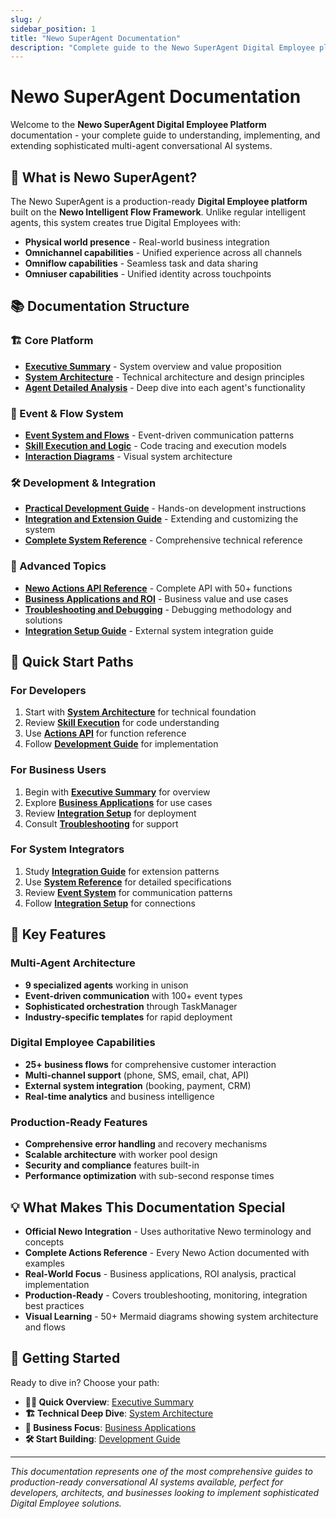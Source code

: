 ```yaml
---
slug: /
sidebar_position: 1
title: "Newo SuperAgent Documentation"
description: "Complete guide to the Newo SuperAgent Digital Employee platform"
---
```


# Newo SuperAgent Documentation

Welcome to the **Newo SuperAgent Digital Employee Platform** documentation - your complete guide to understanding, implementing, and extending sophisticated multi-agent conversational AI systems.

## 🚀 What is Newo SuperAgent?

The Newo SuperAgent is a production-ready **Digital Employee platform** built on the **Newo Intelligent Flow Framework**. Unlike regular intelligent agents, this system creates true Digital Employees with:

- **Physical world presence** - Real-world business integration
- **Omnichannel capabilities** - Unified experience across all channels
- **Omniflow capabilities** - Seamless task and data sharing
- **Omniuser capabilities** - Unified identity across touchpoints

## 📚 Documentation Structure

### 🏗️ Core Platform
- **[Executive Summary](./executive-summary)** - System overview and value proposition
- **[System Architecture](./system-architecture)** - Technical architecture and design principles
- **[Agent Detailed Analysis](./agent-analysis)** - Deep dive into each agent's functionality

### 🔄 Event & Flow System
- **[Event System and Flows](./event-system)** - Event-driven communication patterns
- **[Skill Execution and Logic](./skill-execution)** - Code tracing and execution models
- **[Interaction Diagrams](./interaction-diagrams)** - Visual system architecture

### 🛠️ Development & Integration
- **[Practical Development Guide](./development-guide)** - Hands-on development instructions
- **[Integration and Extension Guide](./integration-guide)** - Extending and customizing the system
- **[Complete System Reference](./system-reference)** - Comprehensive technical reference

### 🔧 Advanced Topics
- **[Newo Actions API Reference](./actions-api)** - Complete API with 50+ functions
- **[Business Applications and ROI](./business-applications)** - Business value and use cases
- **[Troubleshooting and Debugging](./troubleshooting)** - Debugging methodology and solutions
- **[Integration Setup Guide](./integration-setup)** - External system integration guide

## 🎯 Quick Start Paths

### For Developers
1. Start with **[System Architecture](./system-architecture)** for technical foundation
2. Review **[Skill Execution](./skill-execution)** for code understanding
3. Use **[Actions API](./actions-api)** for function reference
4. Follow **[Development Guide](./development-guide)** for implementation

### For Business Users
1. Begin with **[Executive Summary](./executive-summary)** for overview
2. Explore **[Business Applications](./business-applications)** for use cases
3. Review **[Integration Setup](./integration-setup)** for deployment
4. Consult **[Troubleshooting](./troubleshooting)** for support

### For System Integrators
1. Study **[Integration Guide](./integration-guide)** for extension patterns
2. Use **[System Reference](./system-reference)** for detailed specifications
3. Review **[Event System](./event-system)** for communication patterns
4. Follow **[Integration Setup](./integration-setup)** for connections

## 🌟 Key Features

### Multi-Agent Architecture
- **9 specialized agents** working in unison
- **Event-driven communication** with 100+ event types
- **Sophisticated orchestration** through TaskManager
- **Industry-specific templates** for rapid deployment

### Digital Employee Capabilities
- **25+ business flows** for comprehensive customer interaction
- **Multi-channel support** (phone, SMS, email, chat, API)
- **External system integration** (booking, payment, CRM)
- **Real-time analytics** and business intelligence

### Production-Ready Features
- **Comprehensive error handling** and recovery mechanisms
- **Scalable architecture** with worker pool design
- **Security and compliance** features built-in
- **Performance optimization** with sub-second response times

## 💡 What Makes This Documentation Special

- **Official Newo Integration** - Uses authoritative Newo terminology and concepts
- **Complete Actions Reference** - Every Newo Action documented with examples
- **Real-World Focus** - Business applications, ROI analysis, practical implementation
- **Production-Ready** - Covers troubleshooting, monitoring, integration best practices
- **Visual Learning** - 50+ Mermaid diagrams showing system architecture and flows

## 🚦 Getting Started

Ready to dive in? Choose your path:

- **🏃‍♂️ Quick Overview**: [Executive Summary](./executive-summary)
- **🏗️ Technical Deep Dive**: [System Architecture](./system-architecture)  
- **💼 Business Focus**: [Business Applications](./business-applications)
- **🛠️ Start Building**: [Development Guide](./development-guide)

---

*This documentation represents one of the most comprehensive guides to production-ready conversational AI systems available, perfect for developers, architects, and businesses looking to implement sophisticated Digital Employee solutions.*